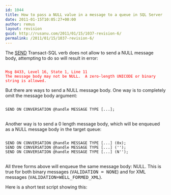 ```yaml
---
id: 1044
title: How to pass a NULL value in a message to a queue in SQL Server
date: 2011-01-15T10:05:27+00:00
author: remus
layout: revision
guid: http://rusanu.com/2011/01/15/1037-revision-6/
permalink: /2011/01/15/1037-revision-6/
---
```

The <a href="http://msdn.microsoft.com/en-us/library/ms188407.aspx" target="_blank">SEND</a> Transact-SQL verb does not allow to send a NULL message body, attempting to do so will result in error:

<pre style="color:red;"><code class="prettyprint lang-sql">
Msg 8433, Level 16, State 1, Line 11
The message body may not be NULL.  A zero-length UNICODE or binary string is allowed.</code>
</pre>

But there are ways to send a NULL message body. One way is to completely omit the message body argument:

<pre><code class="prettyprint lang-sql">
SEND ON CONVERSATION @handle MESSAGE TYPE [...];
</code>
</pre>

Another way is to send a 0 length message body, which will be enqueued as a NULL message body in the target queue:

<pre><code class="prettyprint lang-sql">
SEND ON CONVERSATION @handle MESSAGE TYPE [...] (0x);
SEND ON CONVERSATION @handle MESSAGE TYPE [...] ('');
SEND ON CONVERSATION @handle MESSAGE TYPE [...] (N'');
</code>
</pre>

All three forms above will enqueue the same message body: NULL. This is true for both binary messages (<tt>VALIDATION = NONE</tt>) and for XML messages (<tt>VALIDATION=WELL_FORMED_XML</tt>).

Here is a short test script showing this:

<pre><code class="prettyprint lang-sql"></p>